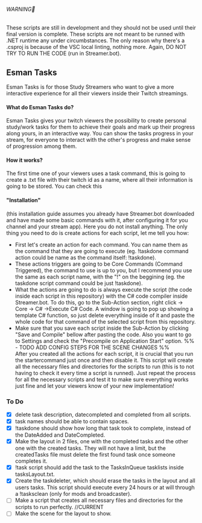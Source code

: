 ###### WARNING🔴
These scripts are still in development and they should not be used until their final version is complete.
These scripts are not meant to be runned with .NET runtime any under circumbstances. The only reason why there's a .csproj is because of the VSC local linting, nothing more. Again, DO NOT TRY TO RUN THE CODE (run in Streamer.bot).
## Esman Tasks
Esman Tasks is for those Study Streamers who want to give a more interactive experience for all their viewers inside their Twitch streamings.
#### What do Esman Tasks do?
Esman Tasks gives your twitch viewers the possibility to create personal study/work tasks for them to achieve their goals and mark up their progress along yours, in an interactive way. You can show the tasks progress in your stream, for everyone to interact with the other's progress and make sense of progression among them.

#### How it works?
The first time one of your viewers uses a task command, this is going to create a .txt file with their twitch id as a name, where all their information is going to be stored. You can check this
#### "Installation"
(this installation guide assumes you already have Streamer.bot downloaded and have made some basic commands with it, after configuring it for you channel and your stream app).
Here you do not install anything. The only thing you need to do is create actions for each script, let me tell you how:
- First let's create an action for each command. You can name them as the command that they are going to execute (eg. !taskdone command action could be name as the command itself: !taskdone).
- These actions triggers are going to be Core Commands (Command Triggered), the command to use is up to you, but I recommend you use the same as each script name, with the "!" on the beggining (eg. the taskdone script command could be just !taskdone).
- What the actions are going to do is always execute the script (the code inside each script in this repository) with the C# code compiler inside Streamer.bot. To do this, go to the Sub-Action section, right click -> Core -> C# ->Execute C# Code. A window is going to pop up showing a template C# function, so just delete everything inside of it and paste the whole code for that command of the selected script from this repository.
- Make sure that you save each script inside the Sub-Action by clicking "Save and Compile" bellow after pasting the code. Also you want to go to Settings and check the "Precompile on Application Start" option.
%% -    TODO ADD CONFIG STEPS FOR THE SCENE  CHANGES %%  
After you created all the actions for each script, it is crucial that you run the startercommand just once and then disable it. This script will create all the necessary files and directories for the scripts to run (this is to not having to check it every time a script is runned).
Just repeat the process for all the necessary scripts and test it to make sure everything works just fine and let your viewers know of your new implementation!
  

### To Do
- [X] delete task description, datecompleted and completed from all scripts.
- [X] task names should be able to contain spaces.
- [X] !taskdone should show how long that task took to complete, instead of the DateAdded and DateCompleted.
- [X] Make the layout in 2 files, one with the completed tasks and the other one with the created tasks. They will not have a limit, but the createdTasks file must delete the first found task once someone completes it.
- [X] !task script should add the task to the TasksInQueue tasklists inside tasksLayout.txt.
- [X] Create the taskdeleter, which should erase the tasks in the layout and all users tasks. This script should execute every 24 hours or at will through a !tasksclean (only for mods and broadcaster). 
- [ ] Make a script that creates all necessary files and directories for the scripts to run perfectly. //CURRENT
- [ ] Make the scene for the layout to show.
<!-- - [ ] Add focus command (viewer can send !startfocus to save the focusTimeStarted and then !stopfocus to return how much he was on focus [returns currentDate - focusTimeStarted]). This could have a counter for the top-time-focus viewers. -->